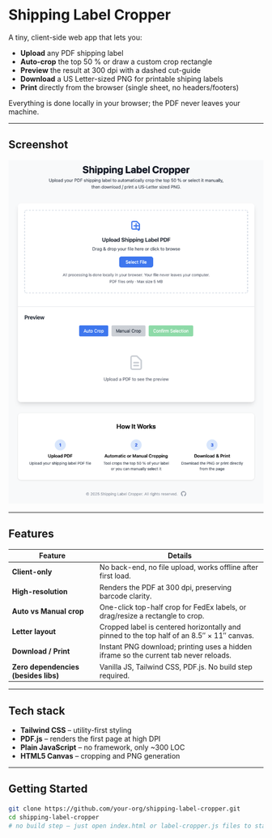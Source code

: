 # Shipping Label Cropper

A tiny, client-side web app that lets you:

* **Upload** any PDF shipping label  
* **Auto-crop** the top 50 % or draw a custom crop rectangle  
* **Preview** the result at 300 dpi with a dashed cut-guide  
* **Download** a US Letter-sized PNG for printable shiping labels
* **Print** directly from the browser (single sheet, no headers/footers)

Everything is done locally in your browser; the PDF never leaves your
machine.

---

## Screenshot

![screenshot](docs/screenshot.png)

---

## Features

| Feature | Details |
|---------|---------|
| **Client-only** | No back-end, no file upload, works offline after first load. |
| **High-resolution** | Renders the PDF at 300 dpi, preserving barcode clarity. |
| **Auto vs Manual crop** | One-click top-half crop for FedEx labels, or drag/resize a rectangle to crop. |
| **Letter layout** | Cropped label is centered horizontally and pinned to the top half of an 8.5″ × 11″ canvas. |
| **Download / Print** | Instant PNG download; printing uses a hidden iframe so the current tab never reloads. |
| **Zero dependencies (besides libs)** | Vanilla JS, Tailwind CSS, PDF.js. No build step required. |

---

## Tech stack

* **Tailwind CSS** – utility-first styling  
* **PDF.js** – renders the first page at high DPI  
* **Plain JavaScript** – no framework, only ~300 LOC  
* **HTML5 Canvas** – cropping and PNG generation

---

## Getting Started

```bash
git clone https://github.com/your-org/shipping-label-cropper.git
cd shipping-label-cropper
# no build step – just open index.html or label-cropper.js files to start
